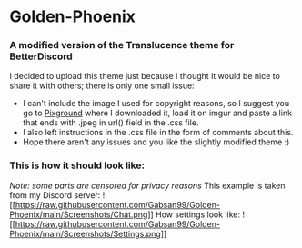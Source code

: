 # Golden-Phoenix
### A modified version of the Translucence theme for BetterDiscord

I decided to upload this theme just because I thought it would be nice to share it with others; there is only one small issue:

* I can't include the image I used for copyright reasons, so I suggest you go to [Pixground](https://www.pixground.com/phoenix-4k-wallpaper/) where I downloaded it, load it on imgur and paste a link that ends with .jpeg in url() field in the .css file.
* I also left instructions in the .css file in the form of comments about this.
* Hope there aren't any issues and you like the slightly modified theme :)
### This is how it should look like:
*Note: some parts are censored for privacy reasons*
This example is taken from my Discord server:
![[https://raw.githubusercontent.com/Gabsan99/Golden-Phoenix/main/Screenshots/Chat.png]]
How settings look like:
![[https://raw.githubusercontent.com/Gabsan99/Golden-Phoenix/main/Screenshots/Settings.png]]
